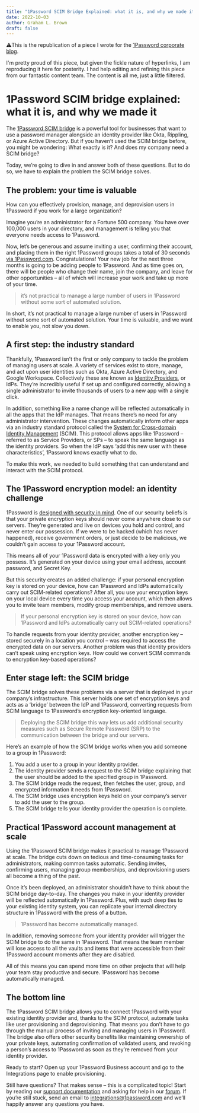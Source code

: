 ```yaml
---
title: "1Password SCIM Bridge Explained: what it is, and why we made it"
date: 2022-10-03
author: Graham L. Brown
draft: false
---
```




<aside>
⚠️This is the republication of a piece I wrote for the <a href="https://blog.1password.com/1password-scim-bridge-explained/">1Password corporate blog</a>.

I'm pretty proud of this piece, but given the fickle nature of hyperlinks, I am reproducing it here for posterity. I had help editing and refining this piece from our fantastic content team. The content is all me, just a little filtered.
</aside>

# 1Password SCIM bridge explained: what it is, and why we made it

The [1Password SCIM bridge](https://support.1password.com/scim/) is a powerful tool for businesses that want to use a password manager alongside an identity provider like Okta, Rippling, or Azure Active Directory. But if you haven’t used the SCIM bridge before, you might be wondering: What exactly is it? And does my company need a SCIM bridge?

Today, we’re going to dive in and answer both of these questions. But to do so, we have to explain the problem the SCIM bridge solves.

## The problem: your time is valuable
How can you effectively provision, manage, and deprovision users in 1Password if you work for a large organization?

Imagine you’re an administrator for a Fortune 500 company. You have over 100,000 users in your directory, and management is telling you that everyone needs access to 1Password.

Now, let’s be generous and assume inviting a user, confirming their account, and placing them in the right 1Password groups takes a total of 30 seconds [via 1Password.com](https://start.1password.com/signin). Congratulations! Your new job for the next three months is going to be adding people to 1Password. And as time goes on, there will be people who change their name, join the company, and leave for other opportunities – all of which will increase your work and take up more of your time.

> it’s not practical to manage a large number of users in 1Password without some sort of automated solution.

In short, it’s not practical to manage a large number of users in 1Password without some sort of automated solution. Your time is valuable, and we want to enable you, not slow you down.

## A first step: the industry standard

Thankfully, 1Password isn’t the first or only company to tackle the problem of managing users at scale. A variety of services exist to store, manage, and act upon user identities such as Okta, Azure Active Directory, and Google Workspace. Collectively these are known as [Identity Providers](https://www.okta.com/uk/identity-101/why-your-company-needs-an-identity-provider/), or IdPs. They’re incredibly useful if set up and configured correctly, allowing a single administrator to invite thousands of users to a new app with a single click.

In addition, something like a name change will be reflected automatically in all the apps that the IdP manages. That means there’s no need for any administrator intervention. These changes automatically inform other apps via an industry standard protocol called the [System for Cross-domain Identity Management](http://www.simplecloud.info/) (SCIM). This protocol allows apps like 1Password – referred to as Service Providers, or SPs – to speak the same language as the identity providers. So when the IdP says ‘add this new user with these characteristics’, 1Password knows exactly what to do.

To make this work, we needed to build something that can understand and interact with the SCIM protocol.

## The 1Password encryption model: an identity challenge

1Password is [designed with security in mind](https://1password.com/security/). One of our security beliefs is that your private encryption keys should never come anywhere close to our servers. They’re generated and live on devices you hold and control, and never enter our possession. If we were to be hacked (which has never happened), receive government orders, or just decide to be malicious, we couldn’t gain access to your 1Password account.

This means all of your 1Password data is encrypted with a key only you possess. It’s generated on your device using your email address, account password, and Secret Key.

But this security creates an added challenge: if your personal encryption key is stored on your device, how can 1Password and IdPs automatically carry out SCIM-related operations? After all, you use your encryption keys on your local device every time you access your account, which then allows you to invite team members, modify group memberships, and remove users.

> If your personal encryption key is stored on your device, how can 1Password and IdPs automatically carry out SCIM-related operations?

To handle requests from your identity provider, another encryption key – stored securely in a location you control – was required to access the encrypted data on our servers. Another problem was that identity providers can’t speak using encryption keys. How could we convert SCIM commands to encryption key-based operations?

## Enter stage left: the SCIM bridge

The SCIM bridge solves these problems via a server that is deployed in your company’s infrastructure. This server holds one set of encryption keys and acts as a ‘bridge’ between the IdP and 1Password, converting requests from SCIM language to 1Password’s encryption key-oriented language.

> Deploying the SCIM bridge this way lets us add additional security measures such as Secure Remote Password (SRP) to the communication between the bridge and our servers.

Here’s an example of how the SCIM bridge works when you add someone to a group in 1Password:

1. You add a user to a group in your identity provider.
1. The identity provider sends a request to the SCIM bridge explaining that the user should be added to the specified group in 1Password.
1. The SCIM bridge reads the request, then fetches the user, group, and encrypted information it needs from 1Password.
1. The SCIM bridge uses encryption keys held on your company’s server to add the user to the group.
1. The SCIM bridge tells your identity provider the operation is complete.

## Practical 1Password account management at scale

Using the 1Password SCIM bridge makes it practical to manage 1Password at scale. The bridge cuts down on tedious and time-consuming tasks for administrators, making common tasks automatic. Sending invites, confirming users, managing group memberships, and deprovisioning users all become a thing of the past.

Once it’s been deployed, an administrator shouldn’t have to think about the SCIM bridge day-to-day. The changes you make in your identity provider will be reflected automatically in 1Password. Plus, with such deep ties to your existing identity system, you can replicate your internal directory structure in 1Password with the press of a button.

> 1Password has become automatically managed.

In addition, removing someone from your identity provider will trigger the SCIM bridge to do the same in 1Password. That means the team member will lose access to all the vaults and items that were accessible from their 1Password account moments after they are disabled.

All of this means you can spend more time on other projects that will help your team stay productive and secure. 1Password has become automatically managed.

## The bottom line

The 1Password SCIM bridge allows you to connect 1Password with your existing identity provider and, thanks to the SCIM protocol, automate tasks like user provisioning and deprovisioning. That means you don’t have to go through the manual process of inviting and managing users in 1Password. The bridge also offers other security benefits like maintaining ownership of your private keys, automating confirmation of validated users, and revoking a person’s access to 1Password as soon as they’re removed from your identity provider.

Ready to start? Open up your 1Password Business account and go to the Integrations page to enable provisioning.

Still have questions? That makes sense – this is a complicated topic! Start by reading our [support documentation](https://support.1password.com/scim/) and asking for help in our [forum](https://1password.community/categories/scim-bridge). If you’re still stuck, send an email to [integrations@1password.com](mailto:integrations@1password.com) and we’ll happily answer any questions you have.